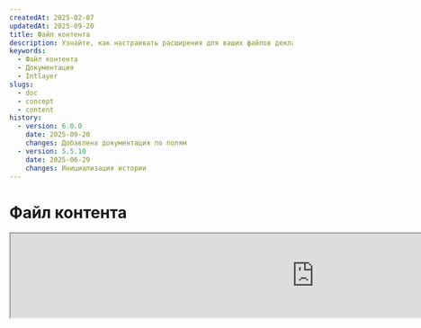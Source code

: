 ```yaml
---
createdAt: 2025-02-07
updatedAt: 2025-09-20
title: Файл контента
description: Узнайте, как настраивать расширения для ваших файлов декларации контента. Следуйте этой документации, чтобы эффективно реализовывать условия в вашем проекте.
keywords:
  - Файл контента
  - Документация
  - Intlayer
slugs:
  - doc
  - concept
  - content
history:
  - version: 6.0.0
    date: 2025-09-20
    changes: Добавлена документация по полям
  - version: 5.5.10
    date: 2025-06-29
    changes: Инициализация истории
---
```


# Файл контента

<iframe title="i18n, Markdown, JSON… одно универсальное решение для управления всем этим | Intlayer" class="m-auto aspect-[16/9] w-full overflow-hidden rounded-lg border-0" allow="autoplay; gyroscope;" loading="lazy" width="1080" height="auto" src="https://www.youtube.com/embed/1VHgSY_j9_I?autoplay=0&amp;origin=http://intlayer.org&amp;controls=0&amp;rel=1"/>

## Что такое файл контента?

Файл контента в Intlayer — это файл, содержащий определения словарей.  
Эти файлы объявляют текстовое содержимое вашего приложения, переводы и ресурсы.  
Файлы контента обрабатываются Intlayer для генерации словарей.

Словари будут конечным результатом, который ваше приложение импортирует с помощью хука `useIntlayer`.

### Ключевые понятия

#### Словарь

Словарь — это структурированная коллекция контента, организованная по ключам. Каждый словарь содержит:

- **Ключ**: уникальный идентификатор словаря
- **Контент**: фактические значения контента (текст, числа, объекты и т.д.)
- **Метаданные**: дополнительная информация, такая как заголовок, описание, теги и т.д.

#### Файл контента

Пример файла контента:

```tsx fileName="src/example.content.tsx" contentDeclarationFormat="typescript"
import { type ReactNode } from "react";
import {
  t,
  enu,
  cond,
  nest,
  md,
  insert,
  file,
  type Dictionary,
} from "intlayer";

interface Content {
  imbricatedContent: {
    imbricatedContent2: {
      stringContent: string; // строковый контент
      numberContent: number; // числовой контент
      booleanContent: boolean; // булевый контент
      javaScriptContent: string; // контент JavaScript
    };
  };
  multilingualContent: string; // мультиязычный контент
  quantityContent: string; // контент с количеством
  conditionalContent: string; // условный контент
  markdownContent: never; // markdown контент (никогда не используется)
  externalContent: string; // внешний контент
  insertionContent: string; // контент с вставкой
  nestedContent: string; // вложенный контент
  fileContent: string; // контент из файла
  jsxContent: ReactNode; // JSX контент
}

export default {
  key: "page", // ключ словаря
  content: {
    imbricatedContent: {
      imbricatedContent2: {
        stringContent: "Hello World",
        numberContent: 123,
        booleanContent: true,
        javaScriptContent: `${process.env.NODE_ENV}`,
      },
    },
    multilingualContent: t({
      ru: "Русский контент",
      en: "English content",
      "en-GB": "English content (UK)",
      fr: "French content",
      es: "Spanish content",
    }),
    quantityContent: enu({
      "<-1": "Меньше чем минус одна машина",
      "-1": "Минус одна машина",
      "0": "Нет машин",
      "1": "Одна машина",
      ">5": "Несколько машин",
      ">19": "Много машин",
    }),
    conditionalContent: cond({
      true: "Валидация включена",
      false: "Валидация отключена",
    }),
    insertionContent: insert("Привет {{name}}!"),
    nestedContent: nest(
      "navbar", // Ключ словаря для вложения
      "login.button" // [Опционально] Путь к контенту для вложения
    ),
    fileContent: file("./path/to/file.txt"),
    externalContent: fetch("https://example.com").then((res) => res.json()),
    markdownContent: md("# Пример Markdown"),

    /*
     * Доступно только при использовании `react-intlayer` или `next-intlayer`
     */
    jsxContent: <h1>Мой заголовок</h1>,
  },
} satisfies Dictionary<Content>; // [необязательно] Dictionary является универсальным и позволяет усилить форматирование вашего словаря
```

```javascript fileName="src/example.content.mjx" contentDeclarationFormat="esm"
import { t, enu, cond, nest, md, insert, file } from "intlayer";

/** @type {import('intlayer').Dictionary} */
export default {
  key: "page",
  content: {
    imbricatedContent: {
      imbricatedContent2: {
        stringContent: "Hello World",
        numberContent: 123,
        booleanContent: true,
        javaScriptContent: `${process.env.NODE_ENV}`,
      },
      imbricatedArray: [1, 2, 3],
    },
    multilingualContent: t({
      en: "English content",
      "en-GB": "English content (UK)",
      fr: "French content",
      es: "Spanish content",
    }),
    quantityContent: enu({
      "<-1": "Меньше чем минус одна машина",
      "-1": "Минус одна машина",
      "0": "Нет машин",
      "1": "Одна машина",
      ">5": "Некоторые машины",
      ">19": "Много машин",
    }),
    conditionalContent: cond({
      true: "Валидация включена",
      false: "Валидация отключена",
    }),
    insertionContent: insert("Привет, {{name}}!"),
    nestedContent: nest(
      "navbar", // Ключ словаря для вложения
      "login.button" // [Необязательно] Путь к содержимому для вложения
    ),
    markdownContent: md("# Пример Markdown"),
    fileContent: file("./path/to/file.txt"),
    externalContent: fetch("https://example.com").then((res) => res.json())

    // Доступно только при использовании `react-intlayer` или `next-intlayer`
    jsxContent: <h1>Мой заголовок</h1>,
  },
};
```

```javascript fileName="src/example.content.cjx" contentDeclarationFormat="commonjs"
const { t, enu, cond, nest, md, insert, file } = require("intlayer");

/** @type {import('intlayer').Dictionary} */
module.exports = {
  key: "page",
  content: {
    imbricatedContent: {
      imbricatedContent2: {
        stringContent: "Hello World",
        numberContent: 123,
        booleanContent: true,
        javaScriptContent: `${process.env.NODE_ENV}`,
      },
      imbricatedArray: [1, 2, 3],
    },
    multilingualContent: t({
      ru: "Содержимое на русском",
      en: "English content",
      "en-GB": "English content (UK)",
      fr: "French content",
      es: "Spanish content",
    }),
    quantityContent: enu({
      "<-1": "Меньше чем минус одна машина",
      "-1": "Минус одна машина",
      "0": "Нет машин",
      "1": "Одна машина",
      ">5": "Несколько машин",
      ">19": "Много машин",
    }),
    conditionalContent: cond({
      true: "Валидация включена",
      false: "Валидация отключена",
    }),
    insertionContent: insert("Привет, {{name}}!"),
    nestedContent: nest(
      "navbar", // Ключ словаря для вложения
      "login.button" // [Необязательно] Путь к содержимому для вложения
    ),
    markdownContent: md("# Пример Markdown"),
    fileContent: file("./path/to/file.txt"),
    externalContent: fetch("https://example.com").then((res) => res.json())

    // Доступно только при использовании `react-intlayer` или `next-intlayer`
    jsxContent: <h1>Мой заголовок</h1>,
  },
};
```

```json5 fileName="src/example.content.json"  contentDeclarationFormat="json"
{
  "$schema": "https://intlayer.org/schema.json",
  "key": "page",
  "content": {
    "imbricatedContent": {
      "imbricatedContent2": {
        "stringContent": "Привет, мир",
        "numberContent": 123,
        "booleanContent": true,
      },
      "imbricatedArray": [1, 2, 3],
    },
    "multilingualContent": {
      "nodeType": "translation",
      "translation": {
        "en": "English content",
        "en-GB": "English content (UK)",
        "fr": "French content",
        "es": "Spanish content",
      },
    },
    "quantityContent": {
      "nodeType": "enumeration",
      "enumeration": {
        "0": "Нет машин",
        "1": "Одна машина",
        "<-1": "Меньше чем минус одна машина",
        "-1": "Минус одна машина",
        ">5": "Некоторые машины",
        ">19": "Много машин",
      },
    },
    "conditionalContent": {
      "nodeType": "condition",
      "condition": {
        "true": "Валидация включена",
        "false": "Валидация отключена",
      },
    },
    "insertionContent": {
      "nodeType": "insertion",
      "insertion": "Привет, {{name}}!",
    },
    "nestedContent": {
      "nodeType": "nested",
      "nested": { "dictionaryKey": "app" },
    },
    "markdownContent": {
      "nodeType": "markdown",
      "markdown": "# Пример Markdown",
    },
    "fileContent": {
      "nodeType": "file",
      "file": "./path/to/file.txt",
    },
    "jsxContent": {
      "type": "h1",
      "key": null,
      "ref": null,
      "props": {
        "children": ["Мой заголовок"],
      },
    },
  },
}
```

#### Узлы содержимого

Узлы содержимого являются строительными блоками содержимого словаря. Они могут быть:

- **Примитивные значения**: строки, числа, булевы значения, null, undefined
- **Типизированные узлы**: специальные типы содержимого, такие как переводы, условия, markdown и т.д.
- **Функции**: динамическое содержимое, которое может быть вычислено во время выполнения [см. Получение функций](https://github.com/aymericzip/intlayer/blob/main/docs/docs/ru/dictionary/function_fetching.md)
- **Вложенное содержимое**: ссылки на другие словари

#### Типы содержимого

Intlayer поддерживает различные типы содержимого через типизированные узлы:

- **Содержимое перевода**: Многоязычный текст с локализованными значениями [см. Содержимое перевода](https://github.com/aymericzip/intlayer/blob/main/docs/docs/ru/dictionary/translation_content.md)
- **Условное содержимое**: Содержимое, зависящее от булевых выражений [см. Условное содержимое](https://github.com/aymericzip/intlayer/blob/main/docs/docs/ru/dictionary/condition_content.md)
- **Перечисляемое содержимое**: Содержимое, изменяющееся в зависимости от перечисляемых значений [см. Перечисляемое содержимое](https://github.com/aymericzip/intlayer/blob/main/docs/docs/ru/dictionary/enumeration_content.md)
- **Вставляемое содержимое**: Содержимое, которое можно вставлять в другое содержимое [см. Вставляемое содержимое](https://github.com/aymericzip/intlayer/blob/main/docs/docs/ru/dictionary/insertion_content.md)
- **Содержимое Markdown**: Форматированный текст в формате Markdown [см. Содержимое Markdown](https://github.com/aymericzip/intlayer/blob/main/docs/docs/ru/dictionary/markdown_content.md)
- **Вложенное содержимое**: Ссылки на другие словари [см. Вложенное содержимое](https://github.com/aymericzip/intlayer/blob/main/docs/docs/ru/dictionary/nested_content.md)
- **Содержимое по полу**: Содержимое, зависящее от пола [см. Содержимое по полу](https://github.com/aymericzip/intlayer/blob/main/docs/docs/ru/dictionary/gender_content.md)
- **Содержимое файла**: Ссылки на внешние файлы [см. Содержимое файла](https://github.com/aymericzip/intlayer/blob/main/docs/docs/ru/dictionary/file_content.md)

## Структура словаря

Словарь в Intlayer определяется типом `Dictionary` и содержит несколько свойств, которые управляют его поведением:

### Обязательные свойства

#### `key` (строка)

Идентификатор словаря. Если несколько словарей имеют одинаковый ключ, Intlayer автоматически объединит их.

> Используйте соглашение об именовании в стиле kebab-case (например, `"about-page-meta"`).

#### Content (строка | число | булево | объект | массив | функция)

Свойство `content` содержит фактические данные словаря и поддерживает:

- **Примитивные значения**: строки, числа, булевы значения, null, undefined
- **Типизированные узлы**: специальные типы содержимого с использованием вспомогательных функций Intlayer
- **Вложенные объекты**: сложные структуры данных
- **Массивы**: коллекции содержимого
- **Функции**: динамическая оценка содержимого

### Необязательные свойства

#### `title` (string)

Читаемое человеком название словаря, которое помогает идентифицировать его в редакторах и системах управления контентом (CMS). Это особенно полезно при работе с большим количеством словарей или при использовании интерфейсов управления контентом.

**Пример:**

```typescript
{
  key: "about-page-meta",
  title: "Метаданные страницы «О нас»",
  content: { /* ... */ }
}
```

#### `description` (string)

Подробное описание, объясняющее назначение словаря, рекомендации по использованию и любые особые замечания. Это описание также используется как контекст для генерации переводов с помощью ИИ, что важно для поддержания качества и согласованности переводов.

**Пример:**

```typescript
{
  key: "about-page-meta",
  description: [
    "Этот словарь управляет метаданными страницы «О нас»",
    "Рассмотрите лучшие практики для SEO:",
    "- Заголовок должен содержать от 50 до 60 символов",
    "- Описание должно содержать от 150 до 160 символов",
  ].join('\n'),
  content: { /* ... */ }
}
```

#### `tags` (string[])

Массив строк для категоризации и организации словарей. Теги предоставляют дополнительный контекст и могут использоваться для фильтрации, поиска или организации словарей в редакторах и системах управления контентом.

**Пример:**

```typescript
{
  key: "about-page-meta",
  tags: ["metadata", "about-page", "seo"],
  content: { /* ... */ }
}
```

#### `locale` (LocalesValues)

Преобразует словарь в словарь для каждого локаля, где каждое поле, объявленное в содержимом, автоматически преобразуется в узел перевода. Когда это свойство установлено:

- Словарь рассматривается как словарь для одного языка (локали)
- Каждое поле становится узлом перевода для этой конкретной локали
- НЕ следует использовать узлы перевода (`t()`) в содержимом при использовании этого свойства
- Если свойство отсутствует, словарь будет рассматриваться как многоязычный

> См. [Объявление контента по локалям в Intlayer](https://github.com/aymericzip/intlayer/blob/main/docs/docs/ru/per_locale_file.md) для получения дополнительной информации.

**Пример:**

```json
// Словарь для одной локали
{
  "key": "about-page",
  "locale": "en",
  "content": {
    "title": "About Us", // Это становится узлом перевода для 'en'
    "description": "Learn more about our company"
  }
}
```

#### `autoFill` (AutoFill)

Инструкции по автоматическому заполнению содержимого словаря из внешних источников. Это можно настроить глобально в `intlayer.config.ts` или для каждого словаря отдельно. Поддерживаются несколько форматов:

- **`true`**: Включить авто-заполнение для всех локалей
- **`string`**: Путь к одному файлу или шаблон с переменными
- **`object`**: Пути к файлам для каждой локали

**Примеры:**

```json
// Включить для всех локалей
{
  "autoFill": true
}
// Один файл
{
  "autoFill": "./translations/aboutPage.content.json"
}
// Шаблон с переменными
{
  "autoFill": "/messages/{{locale}}/{{key}}/{{fileName}}.content.json"
}
// Точная настройка для каждой локали
{
  "autoFill": {
    "en": "./translations/en/aboutPage.content.json",
    "fr": "./translations/fr/aboutPage.content.json",
    "es": "./translations/es/aboutPage.content.json"
  }
}
```

**Доступные переменные:**

- `{{locale}}` – Код локали (например, `fr`, `es`)
- `{{fileName}}` – Имя файла (например, `example`)
- `{{key}}` – Ключ словаря (например, `example`)

> Подробнее смотрите в разделе [Конфигурация автозаполнения в Intlayer](https://github.com/aymericzip/intlayer/blob/main/docs/docs/ru/autoFill.md).

##### `priority` (число)

Указывает приоритет словаря для разрешения конфликтов. Когда несколько словарей содержат одинаковый ключ, словарь с наивысшим числовым приоритетом переопределит остальные. Это полезно для управления иерархией контента и переопределениями.

**Пример:**

```typescript
// Базовый словарь
{
  key: "welcome-message",
  priority: 1,
  content: { message: "Welcome!" }
}

// Словарь-переопределение
{
  key: "welcome-message",
  priority: 10,
  content: { message: "Добро пожаловать в наш премиум-сервис!" }
}
// Это переопределит базовый словарь
```

### Свойства CMS

##### `version` (строка)

Идентификатор версии для удалённых словарей. Помогает отслеживать, какая версия словаря в данный момент используется, особенно полезно при работе с удалёнными системами управления контентом.

##### `live` (булево)

Для удалённых словарей указывает, должен ли словарь загружаться в режиме реального времени во время выполнения. При включении:

- Требуется, чтобы `importMode` был установлен в "live" в `intlayer.config.ts`
- Требуется запущенный живой сервер
- Словарь будет загружаться во время выполнения с использованием API живой синхронизации
- Если включён live, но загрузка не удалась, используется динамическое значение
- Если live не включён, словарь преобразуется во время сборки для оптимальной производительности

### Системные свойства (Автоматически сгенерированные)

Эти свойства автоматически генерируются Intlayer и не должны изменяться вручную:

##### `$schema` (string)

JSON-схема, используемая для валидации структуры словаря. Автоматически добавляется Intlayer для обеспечения целостности словаря.

##### `id` (string)

Для удалённых словарей это уникальный идентификатор словаря на удалённом сервере. Используется для получения и управления удалённым контентом.

##### `localId` (LocalDictionaryId)

Уникальный идентификатор для локальных словарей. Автоматически генерируется Intlayer для помощи в идентификации словаря и определения, является ли он локальным или удалённым, а также его расположения.

##### `localIds` (LocalDictionaryId[])

Для объединённых словарей этот массив содержит идентификаторы всех словарей, которые были объединены вместе. Полезно для отслеживания источника объединённого содержимого.

##### `filePath` (string)

Путь к файлу локального словаря, указывающий, из какого файла `.content` был сгенерирован словарь. Помогает при отладке и отслеживании источника.

##### `versions` (string[])

Для удалённых словарей этот массив содержит все доступные версии словаря. Помогает отслеживать, какие версии доступны для использования.

##### `autoFilled` (true)

Указывает, был ли словарь автоматически заполнен из внешних источников. В случае конфликтов базовые словари имеют приоритет над автоматически заполненными.

##### `location` ('distant' | 'locale')

Указывает расположение словаря:

- `'locale'`: Локальный словарь (из файлов контента)
- `'distant'`: Удалённый словарь (из внешнего источника)

## Типы узлов контента

Intlayer предоставляет несколько специализированных типов узлов контента, которые расширяют базовые примитивные значения:

### Переводимый контент (`t`)

Многоязычный контент, который варьируется в зависимости от локали:

```typescript
import { t } from "intlayer";

// TypeScript/JavaScript
multilingualContent: t({
  en: "Welcome to our website",
  fr: "Bienvenue sur notre site web",
  es: "Bienvenido a nuestro sitio web",
});
```

### Условный контент (`cond`)

Контент, который меняется в зависимости от булевых условий:

```typescript
import { cond } from "intlayer";

conditionalContent: cond({
  true: "User is logged in",
  false: "Please log in to continue",
});
```

### Перечисляемый контент (`enu`)

Контент, который меняется в зависимости от перечисленных значений:

```typescript
import { enu } from "intlayer";

statusContent: enu({
  pending: "Ваш запрос находится в ожидании",
  approved: "Ваш запрос был одобрен",
  rejected: "Ваш запрос был отклонён",
});
```

### Вставляемый контент (`insert`)

Контент, который можно вставлять в другой контент:

```typescript
import { insert } from "intlayer";

insertionContent: insert("Этот текст можно вставить куда угодно");
```

### Вложенный контент (`nest`)

Ссылки на другие словари:

```typescript
import { nest } from "intlayer";

nestedContent: nest("about-page");
```

### Контент в формате Markdown (`md`)

Форматированный текст в формате Markdown:

```typescript
import { md } from "intlayer";

markdownContent: md(
  "# Добро пожаловать\n\nЭто **жирный** текст с [ссылками](https://example.com)"
);
```

### Контент по половому признаку (`gender`)

Контент, который меняется в зависимости от пола:

```typescript
import { gender } from "intlayer";

genderContent: gender({
  male: "Он разработчик",
  female: "Она разработчик",
  other: "Они разработчики",
});
```

### Контент из файла (`file`)

Ссылки на внешние файлы:

```typescript
import { file } from "intlayer";

fileContent: file("./path/to/content.txt");
```

## Создание файлов контента

### Основная структура файла контента

Файл контента экспортирует объект по умолчанию, который соответствует типу `Dictionary`:

```typescript
// example.content.ts
import { t, cond, nest, md, insert, file } from "intlayer";

export default {
  key: "welcome-page",
  title: "Содержание страницы приветствия",
  description:
    "Контент для главной страницы приветствия, включая секцию героя и функции",
  tags: ["страница", "приветствие", "главная"],
  content: {
    hero: {
      title: t({
        en: "Welcome to Our Platform",
        fr: "Bienvenue sur Notre Plateforme",
        es: "Bienvenido a Nuestra Plataforma",
      }),
      subtitle: t({
        en: "Build amazing applications with ease",
        fr: "Construisez des applications incroyables avec facilité",
        es: "Construye aplicaciones increíbles con facilidad",
      }),
      cta: cond({
        true: t({
          en: "Get Started",
          fr: "Commencer",
          es: "Comenzar",
        }),
        false: t({
          en: "Sign Up",
          fr: "S'inscrire",
          es: "Registrarse",
        }),
      }),
    },
    features: [
      {
        title: t({
          ru: "Простота использования",
          en: "Easy to Use",
          fr: "Facile à Utiliser",
          es: "Fácil de Usar",
        }),
        description: t({
          ru: "Интуитивно понятный интерфейс для всех уровней навыков",
          en: "Intuitive interface for all skill levels",
          fr: "Interface intuitive pour tous les niveaux",
          es: "Interfaz intuitiva para todos los niveles",
        }),
      },
    ],
    documentation: nest("documentation"),
    readme: file("./README.md"),
  },
} satisfies Dictionary;
```

### JSON Content File

You can also create content files in JSON format:

```json
{
  "key": "welcome-page",
  "title": "Содержание главной страницы приветствия",
  "description": "Содержимое главной страницы приветствия",
  "tags": ["page", "welcome"],
  "content": {
    "hero": {
      "title": {
        "nodeType": "translation",
        "translation": {
          "en": "Добро пожаловать на нашу платформу",
          "fr": "Bienvenue sur Notre Plateforme"
        }
      },
      "subtitle": {
        "nodeType": "translation",
        "translation": {
          "en": "Создавайте удивительные приложения с легкостью",
          "fr": "Construisez des applications incroyables avec facilité"
        }
      }
    }
  }
}
```

### Файлы контента для каждого локаля

Для словарей, специфичных для локали, укажите свойство `locale`:

```typescript
// welcome-page.en.content.ts
export default {
  key: "welcome-page",
  locale: "en",
  content: {
    hero: {
      title: "Добро пожаловать на нашу платформу",
      subtitle: "Создавайте удивительные приложения с легкостью",
    },
  },
} satisfies Dictionary;
```

```typescript
// welcome-page.fr.content.ts
export default {
  key: "welcome-page",
  locale: "fr",
  content: {
    hero: {
      title: "Bienvenue sur Notre Plateforme",
      subtitle: "Construisez des applications incroyables avec facilité",
    },
  },
} satisfies Dictionary;
```

## Расширения файлов контента

Intlayer позволяет настраивать расширения для файлов деклараций контента. Эта настройка обеспечивает гибкость в управлении крупномасштабными проектами и помогает избежать конфликтов с другими модулями.

### Расширения по умолчанию

По умолчанию Intlayer отслеживает все файлы с следующими расширениями для деклараций контента:

- `.content.json`
- `.content.ts`
- `.content.tsx`
- `.content.js`
- `.content.jsx`
- `.content.mjs`
- `.content.mjx`
- `.content.cjs`
- `.content.cjx`

Эти расширения по умолчанию подходят для большинства приложений. Однако, если у вас есть специфические требования, вы можете определить собственные расширения, чтобы оптимизировать процесс сборки и снизить риск конфликтов с другими компонентами.

> Чтобы настроить расширения файлов, которые Intlayer использует для определения файлов деклараций контента, вы можете указать их в конфигурационном файле Intlayer. Этот подход полезен для крупных проектов, где ограничение области наблюдения улучшает производительность сборки.

## Расширенные концепции

### Объединение словарей

Когда несколько словарей имеют одинаковый ключ, Intlayer автоматически объединяет их. Поведение при объединении зависит от нескольких факторов:

- **Приоритет**: словари с более высоким значением `priority` переопределяют словари с более низким значением
- **Автозаполнение против базового**: базовые словари имеют приоритет над автозаполненными словарями
- **Расположение**: локальные словари имеют приоритет над удалёнными словарями (при равенстве приоритетов)

### Типобезопасность

Intlayer предоставляет полную поддержку TypeScript для файлов контента:

```typescript
// Определите тип вашего контента
interface WelcomePageContent {
  hero: {
    title: string;
    subtitle: string;
    cta: string;
  };
  features: Array<{
    title: string;
    description: string;
  }>;
}

// Используйте его в вашем словаре
export default {
  key: "welcome-page",
  content: {
    // TypeScript обеспечит автозаполнение и проверку типов
    hero: {
      title: "Welcome",
      subtitle: "Build amazing apps",
      cta: "Get Started",
    },
  },
} satisfies Dictionary<WelcomePageContent>;
```

### Вложенность узлов

Вы можете без проблем вкладывать функции друг в друга.

Пример:

```javascript fileName="src/example.content.tsx" contentDeclarationFormat="typescript"
import { t, enu, cond, nest, md, type Dictionary } from "intlayer";

const getName = async () => "John Doe";

export default {
  key: "page",
  content: {
    // `getIntlayer('page','en').hiMessage` возвращает `['Hi', ' ', 'John Doe']`
    hiMessage: [
      t({
        en: "Hi",
        fr: "Salut",
        es: "Hola",
      }),
      " ",
      getName(),
    ],
    // Композитный контент, вкладывающий условие, перечисление и многоязычный контент
    // `getIntlayer('page','en').advancedContent(true)(10)` возвращает 'Multiple items found'
    advancedContent: cond({
      true: enu({
        "0": t({
          en: "No items found",
          fr: "Aucun article trouvé",
          es: "No se encontraron artículos",
        }),
        "1": t({
          en: "One item found",
          fr: "Un article trouvé",
          es: "Se encontró un artículo",
        }),
        ">1": t({
          en: "Multiple items found",
          fr: "Plusieurs articles trouvés",
          es: "Se encontraron múltiples artículos",
        }),
      }),
      false: t({
        en: "No valid data available",
        fr: "Aucune donnée valide disponible",
        es: "No hay datos válidos disponibles",
      }),
    }),
  },
} satisfies Dictionary;
```

```javascript fileName="src/example.content.mjx" contentDeclarationFormat="esm"
import { t, enu, cond, nest, md } from "intlayer";

const getName = async () => "John Doe"; // асинхронная функция для получения имени

/** @type {import('intlayer').Dictionary} */
export default {
  key: "page",
  content: {
    // `getIntlayer('page','en').hiMessage` возвращает `['Hi', ' ', 'John Doe']`
    hiMessage: [
      t({
        en: "Hi",
        fr: "Salut",
        es: "Hola",
      }),
      " ",
      getName(),
    ],
    // Композитный контент, включающий условие, перечисление и многоязычный контент
    // `getIntlayer('page','en').advancedContent(true)(10)` возвращает 'Multiple items found'
    advancedContent: cond({
      true: enu({
        "0": t({
          en: "No items found",
          fr: "Aucun article trouvé",
          es: "No se encontraron artículos",
        }),
        "1": t({
          en: "One item found",
          fr: "Un article trouvé",
          es: "Se encontró un artículo",
        }),
        ">1": t({
          en: "Multiple items found",
          fr: "Plusieurs articles trouvés",
          es: "Se encontraron múltiples artículos",
          ru: "Найдено несколько элементов",
        }),
      }),
      false: t({
        en: "No valid data available",
        fr: "Aucune donnée valide disponible",
        es: "No hay datos válidos disponibles",
        ru: "Нет доступных действительных данных",
      }),
    }),
  },
};
```

```javascript fileName="src/example.content.cjx" contentDeclarationFormat="commonjs"
const { t, enu, cond, nest, md } = require("intlayer");

const getName = async () => "John Doe";

/** @type {import('intlayer').Dictionary} */
module.exports = {
  key: "page",
  content: {
    // `getIntlayer('page','en').hiMessage` возвращает `['Hi', ' ', 'John Doe']`
    hiMessage: [
      t({
        en: "Hi",
        fr: "Salut",
        ru: "Привет",
        es: "Hola",
      }),
      " ",
      getName(),
    ],
    // Композитный контент, включающий условие, перечисление и многоязычный контент
    // `getIntlayer('page','en').advancedContent(true)(10)` возвращает 'Multiple items found'
    advancedContent: cond({
      true: enu({
        "0": t({
          en: "No items found",
          fr: "Aucun article trouvé",
          es: "No se encontraron artículos",
        }),
        "1": t({
          en: "One item found",
          fr: "Un article trouvé",
          es: "Se encontró un artículo",
        }),
        ">1": t({
          en: "Multiple items found",
          fr: "Plusieurs articles trouvés",
          es: "Se encontraron múltiples artículos",
        }),
      }),
      false: t({
        en: "No valid data available",
        fr: "Aucune donnée valide disponible",
        es: "No hay datos válidos disponibles",
      }),
    }),
  },
};
```

```json5 fileName="src/example.content.json"  contentDeclarationFormat="json"
{
  "$schema": "https://intlayer.org/schema.json",
  "key": "page",
  "content": {
    "hiMessage": {
      "nodeType": "composite",
      "composite": [
        {
          "nodeType": "translation",
          "translation": {
            en: "Привет", // Приветствие
            fr: "Salut",
            es: "Hola",
          },
        },
        " ",
        "John Doe",
      ],
    },
    "advancedContent": {
      "nodeType": "condition",
      "condition": {
        true: {
          "nodeType": "enumeration",
          "enumeration": {
            "0": {
              "nodeType": "translation",
              "translation": {
                "en": "No items found",
                "fr": "Aucun article trouvé",
                "es": "No se encontraron artículos",
                "ru": "Элементы не найдены",
              },
            },
            "1": {
              "nodeType": "translation",
              "translation": {
                "en": "One item found",
                "fr": "Un article trouvé",
                "es": "Se encontró un artículo",
                "ru": "Найден один элемент",
              },
            },
            ">1": {
              "nodeType": "translation",
              "translation": {
                "en": "Multiple items found",
                "fr": "Plusieurs articles trouvés",
                "es": "Se encontraron múltiples artículos",
                "ru": "Найдено несколько элементов",
              },
            },
          },
        },
        "false": {
          "nodeType": "translation",
          "translation": {
            "en": "No valid data available",
            "fr": "Aucune donnée valide disponible",
            "es": "No hay datos válidos disponibles",
          },
        },
      },
    },
  },
}
```

### Лучшие практики

1. **Соглашения об именах**:
   - Используйте kebab-case для ключей словаря (`"about-page-meta"`)
   - Группируйте связанный контент под одним префиксом ключа

2. **Организация контента**:
   - Держите связанный контент вместе в одном словаре
   - Используйте вложенные объекты для организации сложных структур контента
   - Используйте теги для категоризации
   - Используйте `autoFill` для автоматического заполнения отсутствующих переводов

3. **Производительность**:
   - Настройте конфигурацию контента, чтобы ограничить область отслеживаемых файлов
   - Используйте живые словари только тогда, когда необходимы обновления в реальном времени (например, A/B тестирование и т.д.)
   - Убедитесь, что плагин трансформации сборки (`@intlayer/swc` или `@intlayer/babel`) включен для оптимизации словаря во время сборки
